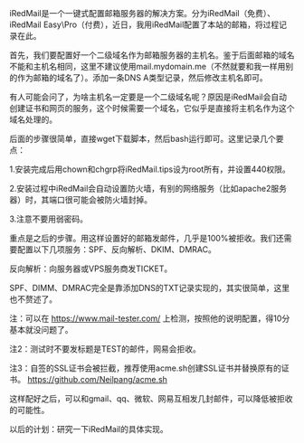 
iRedMail是一个一键式配置邮箱服务器的解决方案。分为iRedMail（免费）、iRedMail Easy\Pro（付费），近日，我用iRedMail配置了本站的邮箱，将过程记录在此。

首先，我们要配置好一个二级域名作为邮箱服务器的主机名。鉴于后面邮箱的域名不能和主机名相同，这里不建议使用mail.mydomain.me（不然就要和我一样用别的作为邮箱的域名了）。添加一条DNS A类型记录，然后修改主机名即可。

有人可能会问了，为啥主机名一定要是一个二级域名呢？原因是iRedMail会自动创建证书和网页的服务，这个时候需要一个域名，它似乎是直接将主机名作为这个域名处理的。

后面的步骤很简单，直接wget下载脚本，然后bash运行即可。这里记录几个要点：

1.安装完成后用chown和chgrp将iRedMail.tips设为root所有，并设置440权限。

2.安装过程中iRedMail会自动设置防火墙，有别的网络服务（比如apache2服务器）时，其端口很可能会被防火墙封掉。

3.注意不要用弱密码。

重点是之后的步骤。用这样设置好的邮箱发邮件，几乎是100%被拒收。我们还需要配置以下几项服务：SPF、反向解析、DKIM、DMRAC。

反向解析：向服务器或VPS服务商发TICKET。

SPF、DIMM、DMRAC完全是靠添加DNS的TXT记录实现的，其实很简单，这里也不赘述了。

注：可以在 <a rel="noreferrer noopener" href="https://www.mail-tester.com/" target="_blank">https://www.mail-tester.com/</a> 上检测，按照他的说明配置，得10分基本就没问题了。

注2：测试时不要发标题是TEST的邮件，网易会拒收。

注3：自签的SSL证书会被拦截，推荐使用acme.sh创建SSL证书并替换原有的证书。 <https://github.com/Neilpang/acme.sh> 

这样配好之后，可以和gmail、qq、微软、网易互相发几封邮件，可以降低被拒收的可能性。

以后的计划：研究一下iRedMail的具体实现。